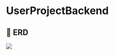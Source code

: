 # UserProjectBackend

## 🔮 ERD

<img src="https://github.com/user-attachments/assets/387ec942-d84a-40df-b392-6be567491ac7">


